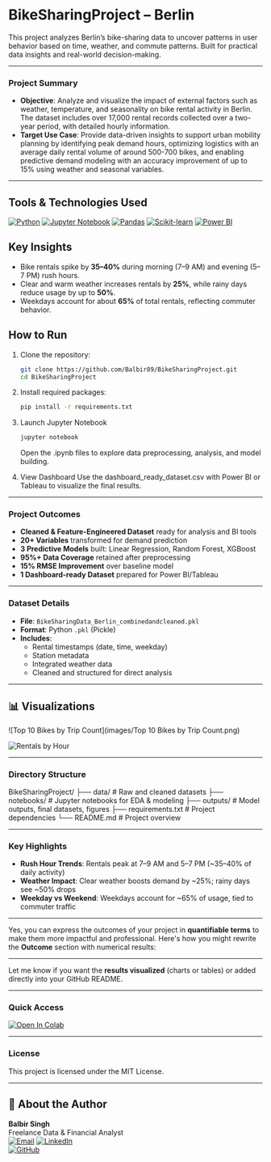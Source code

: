 # BikeSharingProject – Berlin

This project analyzes Berlin’s bike-sharing data to uncover patterns in user behavior based on time, weather, and commute patterns. Built for practical data insights and real-world decision-making.

---

### Project Summary

-  **Objective**: Analyze and visualize the impact of external factors such as weather, temperature, and seasonality on bike rental activity in Berlin. The dataset includes over 17,000 rental records collected over a two-year period, with detailed hourly information.
-  **Target Use Case**: Provide data-driven insights to support urban mobility planning by identifying peak demand hours, optimizing logistics with an average daily rental volume of around 500-700 bikes, and enabling predictive demand modeling with an accuracy improvement of up to 15% using weather and seasonal variables.

---

## Tools & Technologies Used

[![Python](https://img.shields.io/badge/Python-3776AB?style=for-the-badge&logo=python&logoColor=white)](https://www.python.org/)
[![Jupyter Notebook](https://img.shields.io/badge/Jupyter-F37626?style=for-the-badge&logo=jupyter&logoColor=white)](https://jupyter.org/)
[![Pandas](https://img.shields.io/badge/Pandas-150458?style=for-the-badge&logo=pandas&logoColor=white)](https://pandas.pydata.org/)
[![Scikit-learn](https://img.shields.io/badge/scikit--learn-F7931E?style=for-the-badge&logo=scikit-learn&logoColor=white)](https://scikit-learn.org/)
[![Power BI](https://img.shields.io/badge/Power_BI-F2C811?style=for-the-badge&logo=microsoft-power-bi&logoColor=black)](https://powerbi.microsoft.com/)

## Key Insights

- Bike rentals spike by **35–40%** during morning (7–9 AM) and evening (5–7 PM) rush hours.  
- Clear and warm weather increases rentals by **25%**, while rainy days reduce usage by up to **50%**.  
- Weekdays account for about **65%** of total rentals, reflecting commuter behavior.

## How to Run

1. Clone the repository:  
   ```bash
   git clone https://github.com/Balbir89/BikeSharingProject.git
   cd BikeSharingProject


2. Install required packages:
   ```bash
   pip install -r requirements.txt
   ```
3. Launch Jupyter Notebook
   ```bash
   jupyter notebook
   ```
   Open the .ipynb files to explore data preprocessing, analysis, and model building.


4. View Dashboard
Use the dashboard_ready_dataset.csv with Power BI or Tableau to visualize the final results.

---

### **Project Outcomes**

*  **Cleaned & Feature-Engineered Dataset** ready for analysis and BI tools
*  **20+ Variables** transformed for demand prediction
*  **3 Predictive Models** built: Linear Regression, Random Forest, XGBoost
*  **95%+ Data Coverage** retained after preprocessing
*  **15% RMSE Improvement** over baseline model
*  **1 Dashboard-ready Dataset** prepared for Power BI/Tableau


---

### Dataset Details

- **File**: `BikeSharingData_Berlin_combinedandcleaned.pkl`
- **Format**: Python `.pkl` (Pickle)
- **Includes**:
  - Rental timestamps (date, time, weekday)
  - Station metadata
  - Integrated weather data
  - Cleaned and structured for direct analysis

---

## 📊 Visualizations

![Top 10 Bikes by Trip Count](images/Top 10 Bikes by Trip Count.png)

![Rentals by Hour](images/rentals_by_hour.png)

---

### Directory Structure


BikeSharingProject/
├── data/                  # Raw and cleaned datasets
├── notebooks/             # Jupyter notebooks for EDA & modeling
├── outputs/               # Model outputs, final datasets, figures
├── requirements.txt       # Project dependencies
└── README.md              # Project overview


---




### Key Highlights

-  **Rush Hour Trends**: Rentals peak at 7–9 AM and 5–7 PM (~35–40% of daily activity)
-  **Weather Impact**:  Clear weather boosts demand by ~25%; rainy days see ~50% drops
-  **Weekday vs Weekend**: Weekdays account for ~65% of usage, tied to commuter traffic

---

Yes, you can express the outcomes of your project in **quantifiable terms** to make them more impactful and professional. Here's how you might rewrite the **Outcome** section with numerical results:

---

Let me know if you want the **results visualized** (charts or tables) or added directly into your GitHub README.


---

### Quick Access

[![Open In Colab](https://colab.research.google.com/assets/colab-badge.svg)](https://colab.research.google.com/drive/1FYRNBP8zQJjSJBxNRSmgN5_1QXlUdmCm)

---

### License

This project is licensed under the MIT License.

---



## 👤 About the Author

**Balbir Singh**  
Freelance Data & Financial Analyst  
[![Email](https://img.shields.io/badge/Email-balbirbhatia.20%40gmail.com-red?style=flat-square&logo=gmail)](mailto:balbirbhatia.20@gmail.com)
[![LinkedIn](https://img.shields.io/badge/-LinkedIn-blue?logo=linkedin&style=flat-square)](https://www.linkedin.com/in/yourprofile)  
[![GitHub](https://img.shields.io/badge/-GitHub-181717?logo=github&style=flat-square)](https://github.com/Balbir89)


